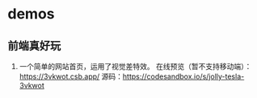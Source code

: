 # demos

## 前端真好玩

1. 一个简单的网站首页，运用了视觉差特效。
在线预览（暂不支持移动端）：https://3vkwot.csb.app/
源码：https://codesandbox.io/s/jolly-tesla-3vkwot
